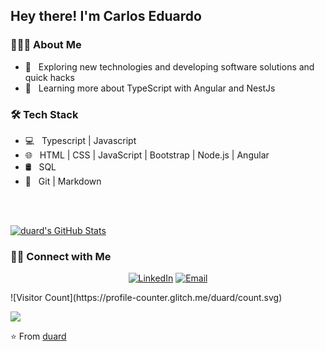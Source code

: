 <h2> Hey there! I'm Carlos Eduardo</h2>

<h3> 👨🏻‍💻 About Me </h3>

- 🤔 &nbsp; Exploring new technologies and developing software solutions and quick hacks
- 🌱 &nbsp; Learning more about TypeScript with Angular and NestJs

<h3>🛠 Tech Stack</h3>

- 💻 &nbsp; Typescript | Javascript 
- 🌐 &nbsp; HTML | CSS | JavaScript | Bootstrap | Node.js | Angular
- 🛢 &nbsp; SQL
- 🔧 &nbsp; Git | Markdown 

<br/>

<!-- [![Top Langs](https://github-readme-stats.vercel.app/api/top-langs/?username=duard&layout=compact)](https://github.com/duard/github-readme-stats)
 -->

<br/>

[![duard's GitHub Stats](https://github-readme-stats.vercel.app/api?username=duard&show_icons=true)](https://github.com/duard)

<h3> 🤝🏻 Connect with Me </h3>

<p align="center">
<a href="https://www.linkedin.com/in/duardbr/"><img alt="LinkedIn" src="https://img.shields.io/badge/LinkedIn-duard-blue?style=flat-square&logo=linkedin"></a>
<a href="mailto:duard.developer@gmail.com"><img alt="Email" src="https://img.shields.io/badge/Email-duard.developer@gmail.com-blue?style=flat-square&logo=gmail"></a>
</p>
<p>
 ![Visitor Count](https://profile-counter.glitch.me/duard/count.svg)
</p>

![](https://komarev.com/ghpvc/?username=duard&color=yellow)

⭐️ From [duard](https://github.com/duard)

<!--START_SECTION:duard-->
<!--END_SECTION:duard-->
